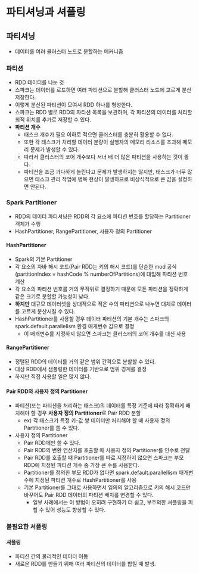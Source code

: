 # 파티셔닝과 셔플링

## 파티셔닝
- 데이터를 여러 클러스터 노드로 분할하는 메커니즘

### 파티션
- RDD 데이터를 나눈 것
- 스파크는 데이터를 로드하면 여러 파티션으로 분할해 클러스터 노드에 고르게 분산 저장한다.
- 이렇게 분산된 파티션이 모여서 RDD 하나를 형성한다.
- 스파크는 RDD 별로 RDD의 파티션 목록을 보관하며, 각 파티션의 데이터를 처리할 최적 위치를 추가로 저장할 수 있다.
- **파티션 개수**
    - 태스크 개수가 필요 이하로 적으면 클러스터를 충분히 활용할 수 없다.
    - 또한 각 태스크가 처리할 데이터 분량이 실행자의 메모리 리소스를 초과해 메모리 문제가 발생할 수 있다.
    - 따라서 클러스터의 코어 개수보다 서너 배 더 많은 파티션을 사용하는 것이 좋다.
    - 파티션을 조금 과다하게 늘린다고 문제가 발생하지는 않지만, 태스크가 너무 많으면 태스크 관리 작업에 병목 현상이 발생하므로 비상식적으로 큰 값을 설정하면 안된다.

### Spark Partitioner
- RDD의 데이터 파티셔닝은 RDD의 각 요소에 파티션 번호를 할당하는 Partitioner 객체가 수행
- HashPartitioner, RangePartitioner, 사용자 정의 Partitioner

#### HashPartitioner
- Spark의 기본 Partitioner
- 각 요소의 자바 해시 코드(Pair RDD는 키의 해시 코드)를 단순한 mod 공식(partitionIndex = hashCode % numberOfPartitions)에 대입해 파티션 번호 계산
- 각 요소의 파티션 번호를 거의 무작위로 결정하기 때문에 모든 파티션을 정확하게 같은 크기로 분할할 가능성이 낮다.
- **하지만** 대규모 데이터셋을 상대적으로 적은 수의 파티션으로 나누면 대체로 데이터를 고르게 분산시킬 수 있다.
- HashPartitioner를 사용할 경우 데이터 파티션의 기본 개수는 스파크의 spark.default.parallelism 환경 매개변수 값으로 결정
    - 이 매개변수를 지정하지 않으면 스파크는 클러스터의 코어 개수를 대신 사용

#### RangePartitioner
- 정렬된 RDD의 데이터를 거의 같은 범위 간격으로 분할할 수 있다.
- 대상 RDD에서 샘플링한 데이터를 기반으로 범위 경계를 결정
- 하지만 직접 사용할 일은 많지 않다.

#### Pair RDD와 사용자 정의 Partitioner
- 파티션(또는 파티션을 처리하는 태스크)의 데이터를 특정 기준에 따라 정확하게 배치해야 할 경우 **사용자 정의 Partitioner**로 Pair RDD 분할
    - ex) 각 태스크가 특정 키-값 쌍 데이터만 처리해야 할 때 사용자 정의 Partitioner를 쓸 수 있다.
- 사용자 정의 Partitioner
    - Pair RDD에만 쓸 수 있다.
    - Pair RDD의 변환 연산자를 호출할 때 사용자 정의 Partitioner를 인수로 전달
    - Pair RDD를 호출할 때 Partitioner를 따로 지정하지 않으면 스파크는 부모 RDD에 지정된 파티션 개수 중 가장 큰 수를 사용한다.
    - Partitioner를 정의한 부모 RDD가 없다면 spark.default.parallellism 매개변수에 지정된 파티션 개수로 HashPartitioner를 사용
    - 기본 Partitioner를 그대로 사용하면서 임의의 알고리즘으로 키의 해시 코드만 바꾸어도 Pair RDD 데이터의 파티션 배치를 변경할 수 있다.
        - 일부 사례에서는 이 방법이 오히려 구현하기 더 쉽고, 부주의한 셔플링을 피할 수 있어 성능도 향상할 수 있다.

### 불필요한 셔플링

#### 셔플링
- 파티션 간의 물리적인 데이터 이동
- 새로운 RDD를 만들기 위해 여러 파티션의 데이터를 합칠 때 발생.